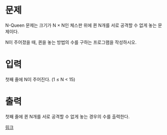 # 문제
N-Queen 문제는 크기가 N × N인 체스판 위에 퀸 N개를 서로 공격할 수 없게 놓는 문제이다.

N이 주어졌을 때, 퀸을 놓는 방법의 수를 구하는 프로그램을 작성하시오.

# 입력
첫째 줄에 N이 주어진다. (1 ≤ N < 15)

# 출력
첫째 줄에 퀸 N개를 서로 공격할 수 없게 놓는 경우의 수를 출력한다.

[링크](https://www.acmicpc.net/problem/9663)
